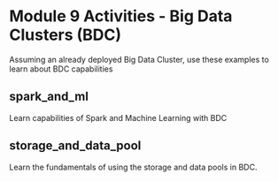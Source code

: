 # Module 9 Activities - Big Data Clusters (BDC)

Assuming an already deployed Big Data Cluster, use these examples to learn about BDC capabilities

## spark_and_ml

Learn capabilities of Spark and Machine Learning with BDC

## storage_and_data_pool

Learn the fundamentals of using the storage and data pools in BDC.